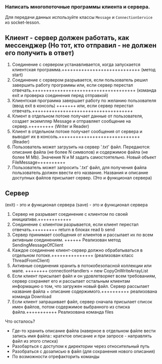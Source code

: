 ### Написать многопоточные программы клиента и сервера.

Для передачи данных используйте классы `Message` и `ConnectionService` из socket-lesson.

## Клиент - сервер должен работать, как мессенджер (Но тот, кто отправил - не должен его получить в ответ)

1. Соединение с сервером устанавливается, когда запускается клиентская программа.++++++++++++++++++++++++++++ (метод start)
2. Соединение с сервером разрывается, если пользователь решил завершить работу программы или, если сервер перестал
   отвечать.+++++++++++++++++++++++++++++++++++++ (команда exit и проверка соединения перед отправкой)
3. Клиентская программа завершает работу по желанию пользователя (ввод exit в консоль) +++++++ или, если сервер перестал
   отвечать.++++++++++++++++++++++++++++++++++++
4. Клиент в отдельном потоке получает данные от пользователя, создает экземпляр Message и отправляет сообщение на
   сервер.+++++++++ (Writer и Reader)
5. Клиент в отдельном потоке получает сообщения от сервера и выводит их в консоль.+++++++++++++++++++++++++++++ (Reader)
6. Пользователь может загрузить на сервер '.txt' файл. Передаются: описание файла (не более N символов) и
   содержимое файла (не более M Mb). Значения N и M задать самостоятельно. Новый объект FileMessage++++++++++
7. Пользователь может запросить '.txt' файл, для получения файла пользователь должен ввести его название.
   Названия и описание доступных файлов присылает сервер. (Это и функционал сервера)

## Сервер

(exit) - это и функционал сервера
(save) - это и функционал сервера
1. Сервер не разрывает соединение с клиентом по своей инициативе.++++++++++++
2. Соединение с клиентом разрывается, если клиент перестал отвечать.+++++++++ return в блоках read b send
3. Сервер принимает сообщения от клиентов и рассылает их по всем активным соединениям. ++++++ Реализован метод SendingMessageOfClient
4. Каждое соединение клиент-сервер должно обрабатываться в отдельном потоке.+++++++++++++++ (реализован класс ThreadFromClient)
5. Активные соединения хранить в потокобезопасной коллекции или мапе. ++++++++ connectionHandlers = new CopyOnWriteArrayList
6. Если клиент присылает файл и он удовлетворяет всем требованиям, сервер сохраняет его и рассылает остальным клиентам
   информацию о том, что загружен новый файл. Сервер рассылает название файла + описание содержимого.++++++++++ реализована команда Download
7. Если клиент запрашивает файл, сервер сначала присылает список имен файлов, потом содержимое выбранного из списка
   файла.+++++++++++ Реализована команда files

Что осталось?
- Где-то хранить описание файла (наверное в отдельном файле вести запись имя файла:: кратктое описание и при запросе - направлять файл из этого списка)
- Разобарться с доступом к директории через относительный путь
- Разобраться с дозаписью в файл (для сохранения нового описания)
- По возможности отрефакторить команды

